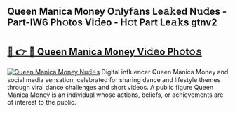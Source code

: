 ## Queen Manica Money O𝚗lyf𝚊ns Le𝚊𝚔ed N𝚞𝚍es - Part-IW6 Ph𝚘tos Vi𝚍eo - H𝚘t Part Le𝚊𝚔s gtnv2

# <h2><a href="http://hf0ztc.feru.top/?c=Queen+Manica+Money">🔗 👉 🔴 Queen Manica Money Vi𝚍𝚎o Ph𝚘t𝚘𝚜</a></h2>

[![Queen Manica Money Nu𝚍𝚎s](https://i.imgur.com/0TWrTi3.gif)](http://hf0ztc.feru.top/?c=Queen+Manica+Money)
Digital influencer Queen Manica Money and social media sensation, celebrated for sharing dance and lifestyle themes through viral dance challenges and short videos. A public figure Queen Manica Money is an individual whose actions, beliefs, or achievements are of interest to the public. 

